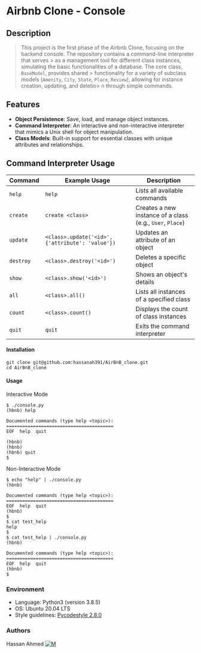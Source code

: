# Airbnb Clone - Console

## Description

> This project is the first phase of the Airbnb Clone, focusing on the backend console. The repository contains a command-line interpreter that serves > as a management tool for different class instances, simulating the basic functionalities of a database. The core class, `BaseModel`, provides shared > functionality for a variety of subclass models (`Amenity`, `City`, `State`, `Place`, `Review`), allowing for instance creation, updating, and deletio> n through simple commands.

## Features

- **Object Persistence**: Save, load, and manage object instances.
- **Command Interpreter**: An interactive and non-interactive interpreter that mimics a Unix shell for object manipulation.
- **Class Models**: Built-in support for essential classes with unique attributes and relationships.

## Command Interpreter Usage

| Command     | Example Usage                                   | Description                                 |
|-------------|-------------------------------------------------|---------------------------------------------|
| `help`      | `help`                                          | Lists all available commands                |
| `create`    | `create <class>`                                | Creates a new instance of a class (e.g., `User`, `Place`)  |
| `update`    | `<class>.update('<id>', {'attribute': 'value'})`| Updates an attribute of an object           |
| `destroy`   | `<class>.destroy('<id>')`                       | Deletes a specific object                   |
| `show`      | `<class>.show('<id>')`                          | Shows an object's details                   |
| `all`       | `<class>.all()`                                 | Lists all instances of a specified class    |
| `count`     | `<class>.count()`                               | Displays the count of class instances       |
| `quit`      | `quit`                                          | Exits the command interpreter               |

#### Installation
```
git clone git@github.com:hassanah391/AirBnB_clone.git
cd AirBnB_clone
```
#### Usage
Interactive Mode
```
$ ./console.py
(hbnb) help

Documented commands (type help <topic>):
========================================
EOF  help  quit

(hbnb)
(hbnb)
(hbnb) quit
$
```
Non-Interactive Mode
```
$ echo "help" | ./console.py
(hbnb)

Documented commands (type help <topic>):
========================================
EOF  help  quit
(hbnb)
$
$ cat test_help
help
$
$ cat test_help | ./console.py
(hbnb)

Documented commands (type help <topic>):
========================================
EOF  help  quit
(hbnb)
$
```

### Environment
* Language: Python3 (version 3.8.5)
* OS: Ubuntu 20.04 LTS
* Style guidelines: [Pycodestyle 2.8.0](https://pycodestyle.pycqa.org/en/2.8.0/)

### Authors
Hassan Ahmed [![M](https://upload.wikimedia.org/wikipedia/fr/thumb/c/c8/Twitter_Bird.svg/30px-Twitter_Bird.svg.png)](https://x.com/hassan357753)
